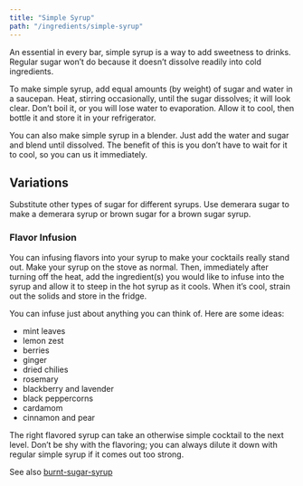 ```yaml
---
title: "Simple Syrup"
path: "/ingredients/simple-syrup"
---
```


An essential in every bar, simple syrup is a way to add sweetness to drinks. Regular sugar won’t do because it doesn’t dissolve readily into cold ingredients.

To make simple syrup, add equal amounts (by weight) of sugar and water in a saucepan. Heat, stirring occasionally, until the sugar dissolves; it will look clear. Don’t boil it, or you will lose water to evaporation. Allow it to cool, then bottle it and store it in your refrigerator.

You can also make simple syrup in a blender. Just add the water and sugar and blend until dissolved. The benefit of this is you don’t have to wait for it to cool, so you can us it immediately.

## Variations
Substitute other types of sugar for different syrups. Use demerara sugar to make a demerara syrup or brown sugar for a brown sugar syrup.

### Flavor Infusion
You can infusing flavors into your syrup to make your cocktails really stand out. Make your syrup on the stove as normal. Then, immediately after turning off the heat, add the ingredient(s) you would like to infuse into the syrup and allow it to steep in the hot syrup as it cools. When it’s cool, strain out the solids and store in the fridge.

You can infuse just about anything you can think of. Here are some ideas:

* mint leaves
* lemon zest
* berries
* ginger
* dried chilies
* rosemary
* blackberry and lavender
* black peppercorns
* cardamom
* cinnamon and pear

The right flavored syrup can take an otherwise simple cocktail to the next level. Don’t be shy with the flavoring; you can always dilute it down with regular simple syrup if it comes out too strong.

See also [burnt-sugar-syrup](/ingredients/burnt-sugar-syrup/)
